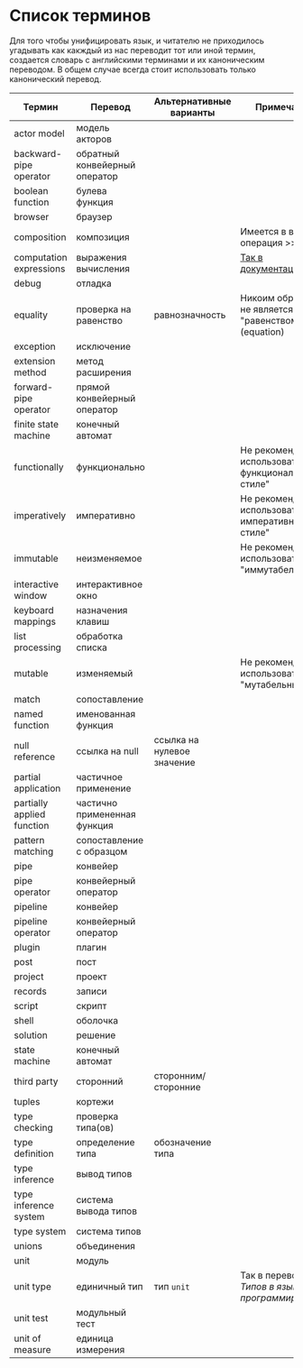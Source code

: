 Список терминов
===============

Для того чтобы унифицировать язык, и читателю не приходилось угадывать как какждый из нас переводит тот или иной термин, создается словарь с английскими терминами и их каноническим переводом.
В общем случае всегда стоит использовать только канонический перевод. 

| Термин                    | Перевод                       | Альтернативные варианты   | Примечание                                                |
| --------------------------| ------------------------------| --------------------------| ----------------------------------------------------------|
| actor model               | модель акторов                |                           |                                                           |
| backward-pipe operator    | обратный конвейерный оператор |                           |                                                           |
| boolean function          | булева функция                |                           |                                                           |
| browser                   | браузер                       |                           |                                                           |
| composition               | композиция                    |                           | Имеется в виду операция >> в F#                           |
| computation expressions   | выражения вычисления          |                           | [Так в документации MS](https://docs.microsoft.com/ru-ru/dotnet/fsharp/language-reference/computation-expressions) |
| debug                     | отладка                       |                           |                                                           |
| equality                  | проверка на равенство         | равнозначность            | Никоим образом не является "равенством" (equation)        |
| exception                 | исключение                    |                           |                                                           |
| extension method          | метод расширения              |                           |                                                           |
| forward-pipe operator     | прямой конвейерный оператор   |                           |                                                           |
| finite state machine      | конечный автомат              |                           |                                                           |
| functionally              | функционально                 |                           | Не рекомендуется использовать "в функциональном стиле"    |
| imperatively              | императивно                   |                           | Не рекомендуется использовать "в императивном стиле"      |
| immutable                 | неизменяемое                  |                           | Не рекомендуется использовать "иммутабельный"             |
| interactive window        | интерактивное окно            |                           |                                                           |
| keyboard mappings         | назначения клавиш             |                           |                                                           |
| list processing           | обработка списка              |                           |                                                           |
| mutable                   | изменяемый                    |                           | Не рекомендуется использовать "мутабельный"               |
| match                     | сопоставление                 |                           |                                                           |
| named function            | именованная функция           |                           |                                                           |
| null reference            | ссылка на null                | ссылка на нулевое значение|                                                           |
| partial application       | частичное применение          |                           |                                                           |
| partially applied function| частично примененная функция  |                           |                                                           |
| pattern matching          | сопоставление с образцом      |                           |                                                           |
| pipe                      | конвейер                      |                           |                                                           |
| pipe operator             | конвейерный оператор          |                           |                                                           |
| pipeline                  | конвейер                      |                           |                                                           |
| pipeline operator         | конвейерный оператор          |                           |                                                           |
| plugin                    | плагин                        |                           |                                                           |
| post                      | пост                          |                           |                                                           |
| project                   | проект                        |                           |                                                           |
| records                   | записи                        |                           |                                                           |
| script                    | скрипт                        |                           |                                                           |
| shell                     | оболочка                      |                           |                                                           |
| solution                  | решение                       |                           |                                                           |
| state machine             | конечный автомат              |                           |                                                           |
| third party               | сторонний                     | сторонним/сторонние       |                                                           |
| tuples                    | кортежи                       |                           |                                                           |
| type checking             | проверка типа(ов)             |                           |                                                           |
| type definition           | определение типа              | обозначение типа          |                                                           |
| type inference            | вывод типов                   |                           |                                                           |
| type inference system     | система вывода типов          |                           |                                                           |
| type system               | система типов                 |                           |                                                           |
| unions                    | объединения                   |                           |                                                           |
| unit                      | модуль                        |                           |                                                           |
| unit type                 | единичный тип                 | тип `unit`                | Так в переводе _Типов в языках программирования_          |
| unit test                 | модульный тест                |                           |                                                           |
| unit of measure           | единица измерения             |                           |                                                           |
